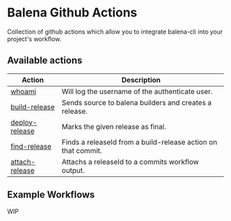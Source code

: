 # Balena Github Actions

Collection of github actions which allow you to integrate balena-cli into your project's workflow.

## Available actions

| Action                                    | Description                                                   |
| ----------------------------------------- | ------------------------------------------------------------- |
| [whoami](/actions/whoami)                 | Will log the username of the authenticate user.               |
| [build-release](/actions/build-release)   | Sends source to balena builders and creates a release.        |
| [deploy-release](/actions/deploy-release) | Marks the given release as final.                             |
| [find-release](/actions/find-release)     | Finds a releaseId from a build-release action on that commit. |
| [attach-release](/actions/attach-release) | Attachs a releaseId to a commits workflow output.             |

## Example Workflows

WIP
